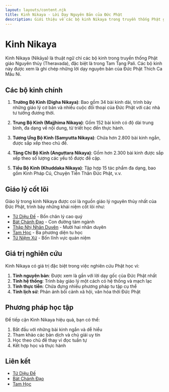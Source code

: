 ```yaml
---
layout: layouts/content.njk
title: Kinh Nikaya - Lời Dạy Nguyên Bản của Đức Phật
description: Giới thiệu về các bộ kinh Nikaya trong truyền thống Phật giáo Nguyên thủy
---
```


# Kinh Nikaya

Kinh Nikaya (Nikāya) là thuật ngữ chỉ các bộ kinh trong truyền thống Phật giáo Nguyên thủy (Theravada), đặc biệt là trong Tam Tạng Pali. Các bộ kinh này được xem là ghi chép những lời dạy nguyên bản của Đức Phật Thích Ca Mâu Ni.

## Các bộ kinh chính

1. **Trường Bộ Kinh (Digha Nikaya)**: Bao gồm 34 bài kinh dài, trình bày những giáo lý cơ bản và nhiều cuộc đối thoại của Đức Phật với các nhà tư tưởng đương thời.

2. **Trung Bộ Kinh (Majjhima Nikaya)**: Gồm 152 bài kinh có độ dài trung bình, đa dạng về nội dung, từ triết học đến thực hành.

3. **Tương Ưng Bộ Kinh (Samyutta Nikaya)**: Chứa hơn 2.800 bài kinh ngắn, được sắp xếp theo chủ đề.

4. **Tăng Chi Bộ Kinh (Anguttara Nikaya)**: Gồm hơn 2.300 bài kinh được sắp xếp theo số lượng các yếu tố được đề cập.

5. **Tiểu Bộ Kinh (Khuddaka Nikaya)**: Tập hợp 15 tác phẩm đa dạng, bao gồm Kinh Pháp Cú, Chuyện Tiền Thân Đức Phật, v.v.

## Giáo lý cốt lõi

Giáo lý trong kinh Nikaya được coi là nguồn giáo lý nguyên thủy nhất của Đức Phật, trình bày những khái niệm cốt lõi như:

- [Tứ Diệu Đế](/content/tu-dieu-de/) - Bốn chân lý cao quý
- [Bát Chánh Đạo](/content/bat-chanh-dao/) - Con đường tám ngành
- [Thập Nhị Nhân Duyên](/content/thap-nhi-nhan-duyen/) - Mười hai nhân duyên
- [Tam Học](/content/tam-hoc/) - Ba phương diện tu học
- [Tứ Niệm Xứ](/content/tu-niem-xu/) - Bốn lĩnh vực quán niệm

## Giá trị nghiên cứu

Kinh Nikaya có giá trị đặc biệt trong việc nghiên cứu Phật học vì:

1. **Tính nguyên bản**: Được xem là gần với lời dạy gốc của Đức Phật nhất
2. **Tính hệ thống**: Trình bày giáo lý một cách có hệ thống và mạch lạc
3. **Tính thực tiễn**: Chứa đựng nhiều phương pháp tu tập cụ thể
4. **Tính lịch sử**: Phản ánh bối cảnh xã hội, văn hóa thời Đức Phật

## Phương pháp học tập

Để tiếp cận Kinh Nikaya hiệu quả, bạn có thể:

1. Bắt đầu với những bài kinh ngắn và dễ hiểu
2. Tham khảo các bản dịch và chú giải uy tín
3. Học theo chủ đề thay vì đọc tuần tự
4. Kết hợp học và thực hành

## Liên kết
- [Tứ Diệu Đế](/content/tu-dieu-de/)
- [Bát Chánh Đạo](/content/bat-chanh-dao/)
- [Tam Học](/content/tam-hoc/)
